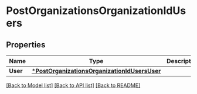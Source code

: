 # PostOrganizationsOrganizationIdUsers

## Properties
Name | Type | Description | Notes
------------ | ------------- | ------------- | -------------
**User** | [***PostOrganizationsOrganizationIdUsersUser**](postOrganizationsOrganizationIdUsers_user.md) |  | 

[[Back to Model list]](../README.md#documentation-for-models) [[Back to API list]](../README.md#documentation-for-api-endpoints) [[Back to README]](../README.md)


